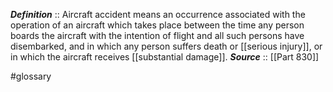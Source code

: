 ***Definition***    :: Aircraft accident means an occurrence associated with the operation of an aircraft which takes place between the time any person boards the aircraft with the intention of flight and all such persons have disembarked, and in which any person suffers death or [[serious injury]], or in which the aircraft receives [[substantial damage]].
***Source***         :: [[Part 830]]

#glossary